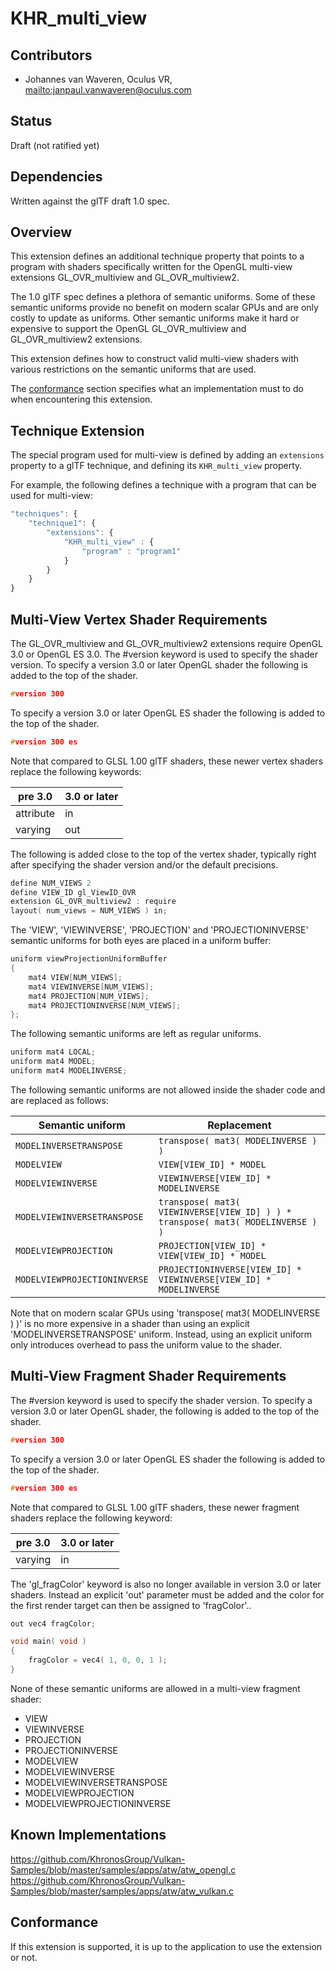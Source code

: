 # KHR\_multi\_view

## Contributors

* Johannes van Waveren, Oculus VR, <mailto:janpaul.vanwaveren@oculus.com>

## Status

Draft (not ratified yet)

## Dependencies

Written against the glTF draft 1.0 spec.

## Overview

This extension defines an additional technique property that points to a program with shaders specifically
written for the OpenGL multi-view extensions GL_OVR_multiview and GL_OVR_multiview2.

The 1.0 glTF spec defines a plethora of semantic uniforms.
Some of these semantic uniforms provide no benefit on modern scalar GPUs and are only costly to update as uniforms.
Other semantic uniforms make it hard or expensive to support the OpenGL GL_OVR_multiview and GL_OVR_multiview2 extensions.

This extension defines how to construct valid multi-view shaders with various restrictions on the semantic uniforms that are used.

The [conformance](#conformance) section specifies what an implementation must to do when encountering this extension.

## Technique Extension

The special program used for multi-view is defined by adding an `extensions` property to a glTF technique, and defining its `KHR_multi_view` property.

For example, the following defines a technique with a program that can be used for multi-view:

```javascript
"techniques": {
    "technique1": {
        "extensions": {
            "KHR_multi_view" : {
                "program" : "program1"
            }
        }
    }
}
```

## Multi-View Vertex Shader Requirements

The GL_OVR_multiview and GL_OVR_multiview2 extensions require OpenGL 3.0 or OpenGL ES 3.0.
The #version keyword is used to specify the shader version.
To specify a version 3.0 or later OpenGL shader the following is added to the top of the shader.

```C
#version 300
```

To specify a version 3.0 or later OpenGL ES shader the following is added to the top of the shader.

```C
#version 300 es
```

Note that compared to GLSL 1.00 glTF shaders, these newer vertex shaders replace the following keywords:

pre 3.0    | 3.0 or later
-----------|---------------------
attribute  | in
varying    | out

The following is added close to the top of the vertex shader, typically right after specifying the shader version and/or the default precisions.

```C
define NUM_VIEWS 2
define VIEW_ID gl_ViewID_OVR
extension GL_OVR_multiview2 : require
layout( num_views = NUM_VIEWS ) in;
```

The 'VIEW', 'VIEWINVERSE', 'PROJECTION' and 'PROJECTIONINVERSE' semantic uniforms for both eyes are placed in a uniform buffer:

```C
uniform viewProjectionUniformBuffer
{
	mat4 VIEW[NUM_VIEWS];
	mat4 VIEWINVERSE[NUM_VIEWS];
	mat4 PROJECTION[NUM_VIEWS];
	mat4 PROJECTIONINVERSE[NUM_VIEWS];
};
```

The following semantic uniforms are left as regular uniforms.

```C
uniform mat4 LOCAL;
uniform mat4 MODEL;
uniform mat4 MODELINVERSE;
```

The following semantic uniforms are not allowed inside the shader code and are replaced as follows:

Semantic uniform             | Replacement
-----------------------------|-------------------------------------
`MODELINVERSETRANSPOSE`      | `transpose( mat3( MODELINVERSE ) )`
`MODELVIEW`                  | `VIEW[VIEW_ID] * MODEL`
`MODELVIEWINVERSE`           | `VIEWINVERSE[VIEW_ID] * MODELINVERSE`
`MODELVIEWINVERSETRANSPOSE`  | `transpose( mat3( VIEWINVERSE[VIEW_ID] ) ) * transpose( mat3( MODELINVERSE ) )`
`MODELVIEWPROJECTION`        | `PROJECTION[VIEW_ID] * VIEW[VIEW_ID] * MODEL`
`MODELVIEWPROJECTIONINVERSE` | `PROJECTIONINVERSE[VIEW_ID] * VIEWINVERSE[VIEW_ID] * MODELINVERSE`

Note that on modern scalar GPUs using 'transpose( mat3( MODELINVERSE ) )' is no more expensive in
a shader than using an explicit 'MODELINVERSETRANSPOSE' uniform. Instead, using an explicit uniform
only introduces overhead to pass the uniform value to the shader.

## Multi-View Fragment Shader Requirements

The #version keyword is used to specify the shader version.
To specify a version 3.0 or later OpenGL shader, the following is added to the top of the shader.

```C
#version 300
```

To specify a version 3.0 or later OpenGL ES shader the following is added to the top of the shader.

```C
#version 300 es
```

Note that compared to GLSL 1.00 glTF shaders, these newer fragment shaders replace the following keyword:

pre 3.0          | 3.0 or later
-----------------|---------------------
varying          | in

The 'gl_fragColor' keyword is also no longer available in version 3.0 or later shaders.
Instead an explicit 'out' parameter must be added and the color for the first render target can then be assigned to 'fragColor'..

```C
out vec4 fragColor;

void main( void )
{
    fragColor = vec4( 1, 0, 0, 1 );
}
```

None of these semantic uniforms are allowed in a multi-view fragment shader:

- VIEW
- VIEWINVERSE
- PROJECTION
- PROJECTIONINVERSE
- MODELVIEW
- MODELVIEWINVERSE
- MODELVIEWINVERSETRANSPOSE
- MODELVIEWPROJECTION
- MODELVIEWPROJECTIONINVERSE

## Known Implementations

https://github.com/KhronosGroup/Vulkan-Samples/blob/master/samples/apps/atw/atw_opengl.c
https://github.com/KhronosGroup/Vulkan-Samples/blob/master/samples/apps/atw/atw_vulkan.c

<a name="conformance"></a>
## Conformance

If this extension is supported, it is up to the application to use the extension or not. 
